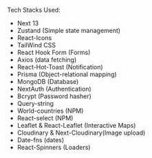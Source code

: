 Tech Stacks Used:

- Next 13
- Zustand (Simple state management)
- React-Icons
- TailWind CSS
- React Hook Form (Forms)
- Axios (data fetching)
- React-Hot-Toast (Notification)
- Prisma (Object-relational mapping)
- MongoDB (Database)
- NextAuth (Authentication)
- Bcrypt (Password hasher)
- Query-string
- World-countries (NPM)
- React-select (NPM)
- Leaflet & React-Leaflet (Interactive Maps)
- Cloudinary & Next-Cloudinary(Image upload)
- Date-fns (dates)
- React-Spinners (Loaders)
